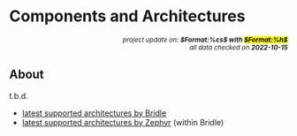 # Components and Architectures

<div style="display:flex;justify-content:right;">
<small><em>project update on: <strong>$Format:%cs$ with <mark>$Format:%h$</mark></strong></em></small>
</div>
<div style="display:flex;justify-content:right;">
<small><em>all data checked on <strong>2022-10-15</strong></em></small>
</div>

## About

t.b.d.

* [latest supported architectures by Bridle][bridle-latest-arch]
* [latest supported architectures by Zephyr][zephyr-latest-arch] (within Bridle)

[bridle-latest-arch]: https://github.com/tiacsys/bridle/tree/main/arch
[zephyr-latest-arch]: https://github.com/tiacsys/zephyr/tree/main/arch
